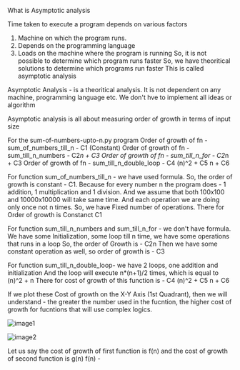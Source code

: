 
What is Asymptotic analysis

Time taken to execute a program depends on various factors
1. Machine on which the program runs.
2. Depends on the programming language
3. Loads on the machine where the program is running
So, it is not possible to determine which program runs faster
So, we have theoritical solutions to determine which programs run faster
This is called asymptotic analysis

Asymptotic Analysis - is a theoritical analysis. 
It is not dependent on any machine, programming language etc.
We don't hve to implement all ideas or algorithm

Asymptotic analysis is all about measuring order of growth in terms of input size


 
For the sum-of-numbers-upto-n.py program 
Order of growth of fn - sum_of_numbers_till_n   - C1 (Constant)
Order of growth of fn - sum_till_n_numbers      - C2*n + C3
Order of growth of fn - sum_till_n_for          - C2*n + C3
Order of growth of fn - sum_till_n_double_loop  - C4 (n)^2 + C5 n + C6


 
For function sum_of_numbers_till_n - we have used formula.
So, the order of growth is constant - C1.
Because for every number n the program does - 1 addition, 1 multiplication and 1 division.
And we assume that both 100x100 and 10000x10000 will take same time.
And each operation we are doing only once not n times. So, we have Fixed number of operations.
There for Order of growth is Constanct C1
 
For function sum_till_n_numbers and  sum_till_n_for - we don't have formula.
We have some Initialization, some loop till n time, we have some operations that runs in a loop
So, the order of Growth is - C2n
Then we have some constant operation as well, so order of growth is - C3


 
For function sum_till_n_double_loop-
we have 2 loops, one addition and initialization
And the loop will execute n*(n+1)/2 times, which is equal to (n)^2 + n 
There for cost of growth of this function is - C4 (n)^2 + C5 n + C6


 
If we plot these Cost of growth on the X-Y Axis (1st Quadrant), then we will understand - 
the greater the number used in the fucntion, the higher cost of growth for fucntions that will use complex logics.

![image1](https://user-images.githubusercontent.com/74963600/201461357-a39eee1a-0546-4a56-bc90-bac9895a28fb.jpg)


![image2](https://user-images.githubusercontent.com/74963600/201461683-a9c31fea-6345-4d0e-b118-c488655d1da2.jpg)

Let us say the cost of growth of first function is f(n) and the cost of growth of second function is g(n)
f(n) - 


